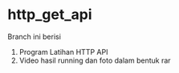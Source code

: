 # http_get_api

Branch ini berisi
1. Program Latihan HTTP API
2. Video hasil running dan foto dalam bentuk rar
